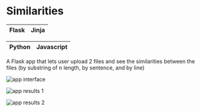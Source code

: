 # Similarities
|Flask | Jinja
|--|--|

|Python| Javascript |
|--|--|

A Flask app that lets user upload 2 files and see the similarities between the files (by substring of n length, by sentence, and by line)

![app interface](https://raw.githubusercontent.com/dpett/cs50-projects/master/pset6/similarities/Screen%20Shot%202018-07-30%20at%2011.09.35%20PM.png)

![app results 1](https://raw.githubusercontent.com/dpett/cs50-projects/master/pset6/similarities/Screen%20Shot%202018-07-30%20at%2011.16.41%20PM.png)

![app results 2](https://github.com/dpett/cs50-projects/blob/master/pset6/similarities/ss.jpg?raw=true)

